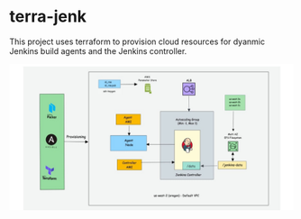# terra-jenk
This project uses terraform to provision cloud resources for dyanmic Jenkins build agents and the Jenkins controller.

![Reference Image](https://github.com/kelvinskell/terra-jenk/blob/master/Jenkins-setup.jpg?raw=true)